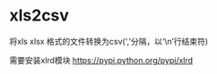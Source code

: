 xls2csv
=======

将xls xlsx 格式的文件转换为csv(','分隔，以‘\\n’行结束符)

需要安装xlrd模块 https://pypi.python.org/pypi/xlrd

